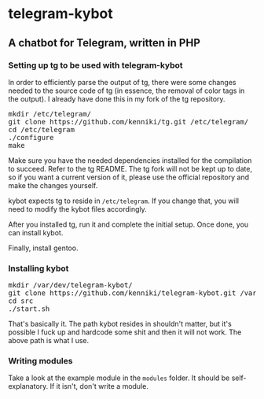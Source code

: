 # telegram-kybot
## A chatbot for Telegram, written in PHP

### Setting up tg to be used with telegram-kybot
In order to efficiently parse the output of tg, there were some changes needed to the source code of tg (in essence, the removal of color tags in the output).
I already have done this in my fork of the tg repository.

<pre>
mkdir /etc/telegram/
git clone https://github.com/kenniki/tg.git /etc/telegram/
cd /etc/telegram
./configure
make
</pre>

Make sure you have the needed dependencies installed for the compilation to succeed.
Refer to the tg README.
The tg fork will not be kept up to date, so if you want a current version of it, please use the official repository and make the changes yourself.

kybot expects tg to reside in <code>/etc/telegram</code>. If you change that, you will need to modify the kybot files accordingly.

After you installed tg, run it and complete the initial setup. Once done, you can install kybot.

Finally, install gentoo.

### Installing kybot
<pre>mkdir /var/dev/telegram-kybot/
git clone https://github.com/kenniki/telegram-kybot.git /var/dev/telegram-kybot/
cd src
./start.sh</pre>

That's basically it.
The path kybot resides in shouldn't matter, but it's possible I fuck up and hardcode some shit and then it will not work.
The above path is what I use.

### Writing modules
Take a look at the example module in the <code>modules</code> folder. It should be self-explanatory. If it isn't, don't write a module.

